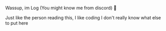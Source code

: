 Wassup, im Log (You might know me from discord) 👋

Just like the person reading this, I like coding
I don't really know what else to put here
